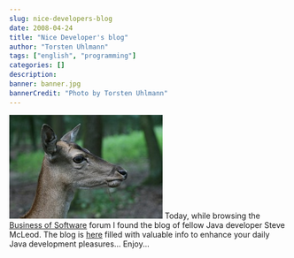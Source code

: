 ```yaml
---
slug: nice-developers-blog
date: 2008-04-24
title: "Nice Developer's blog"
author: "Torsten Uhlmann"
tags: ["english", "programming"]
categories: []
description:
banner: banner.jpg
bannerCredit: "Photo by Torsten Uhlmann"
---
```


![IMG\_1915](./img-1915.jpg) Today, while browsing the [Business of Software](http://discuss.joelonsoftware.com/?biz) forum I found the blog of fellow Java developer Steve McLeod. The blog is [here](http://solidsimplesafe.com/) filled with valuable info to enhance your daily Java development pleasures... Enjoy...
